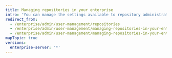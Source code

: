 ```yaml
---
title: Managing repositories in your enterprise
intro: 'You can manage the settings available to repository administrators on your {% data variables.product.prodname_ghe_server %} appliance.'
redirect_from:
  - /enterprise/admin/user-management/repositories
  - /enterprise/admin/user-management/managing-repositories-in-your-enterprise
  - /enterprise/admin/user-management/managing-repositories-in-your-enterprise
mapTopic: true
versions:
  enterprise-server: '*'
---
```


